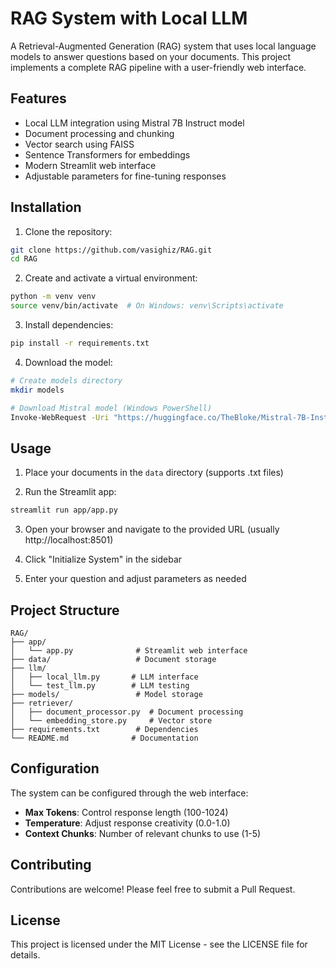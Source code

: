 # RAG System with Local LLM

A Retrieval-Augmented Generation (RAG) system that uses local language models to answer questions based on your documents. This project implements a complete RAG pipeline with a user-friendly web interface.

## Features

- Local LLM integration using Mistral 7B Instruct model
- Document processing and chunking
- Vector search using FAISS
- Sentence Transformers for embeddings
- Modern Streamlit web interface
- Adjustable parameters for fine-tuning responses

## Installation

1. Clone the repository:
```bash
git clone https://github.com/vasighiz/RAG.git
cd RAG
```

2. Create and activate a virtual environment:
```bash
python -m venv venv
source venv/bin/activate  # On Windows: venv\Scripts\activate
```

3. Install dependencies:
```bash
pip install -r requirements.txt
```

4. Download the model:
```bash
# Create models directory
mkdir models

# Download Mistral model (Windows PowerShell)
Invoke-WebRequest -Uri "https://huggingface.co/TheBloke/Mistral-7B-Instruct-v0.1-GGUF/resolve/main/mistral-7b-instruct-v0.1.Q4_K_M.gguf" -OutFile "models/mistral-7b-instruct-v0.1.Q4_K_M.gguf"
```

## Usage

1. Place your documents in the `data` directory (supports .txt files)

2. Run the Streamlit app:
```bash
streamlit run app/app.py
```

3. Open your browser and navigate to the provided URL (usually http://localhost:8501)

4. Click "Initialize System" in the sidebar

5. Enter your question and adjust parameters as needed

## Project Structure

```
RAG/
├── app/
│   └── app.py              # Streamlit web interface
├── data/                   # Document storage
├── llm/
│   ├── local_llm.py       # LLM interface
│   └── test_llm.py        # LLM testing
├── models/                 # Model storage
├── retriever/
│   ├── document_processor.py  # Document processing
│   └── embedding_store.py     # Vector store
├── requirements.txt        # Dependencies
└── README.md              # Documentation
```

## Configuration

The system can be configured through the web interface:

- **Max Tokens**: Control response length (100-1024)
- **Temperature**: Adjust response creativity (0.0-1.0)
- **Context Chunks**: Number of relevant chunks to use (1-5)

## Contributing

Contributions are welcome! Please feel free to submit a Pull Request.

## License

This project is licensed under the MIT License - see the LICENSE file for details. 